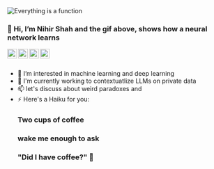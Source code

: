 <img align="center" alt = "Everything is a function" src="https://github.com/Nihir2904/Nihir2904/blob/3e7ef02b0b2db0192d6eda09d25a972f1f64f5e3/Watching_Neural_Networks_Learn.gif">

### 🔭 Hi, I’m Nihir Shah and the gif above, shows how a neural network learns


<a href="https://github.com/Nihir2904/">
  <img align="left" alt="Github" width="22px" src="https://cdn.jsdelivr.net/npm/simple-icons@v3/icons/github.svg" />
</a>
<a href="https://www.linkedin.com/in/nihir-shah-19886a200/">
  <img align="left" alt="Linkedin" width="22px" src="https://cdn.jsdelivr.net/npm/simple-icons@3.12.2/icons/linkedin.svg" />
</a>
<a href="nihirshah02@gmail.com">
  <img align="left" alt="Gmail" width="22px" src="https://cdn.jsdelivr.net/npm/simple-icons@3.12.2/icons/gmail.svg" />
</a>
<a href="https://www.kaggle.com/nihirshah">
  <img align="left" alt="Gmail" width="22px" src="https://cdn.jsdelivr.net/npm/simple-icons@3.12.2/icons/gmail.svg" />
</a>


<br />
<br />

- 👀 I’m interested in machine learning and deep learning
- 🌱 I'm currently working to contextuatlize LLMs on private data
- 📫 let's discuss about weird paradoxes and 
- ⚡ Here's a Haiku for you:
      <h3 align="left">
  Two cups of coffee 
      </h3>
      <h3 align="left">
  wake me enough to ask 
      </h3>
  <h3 align="left">
  "Did I have coffee?" 
  🦉
</h3>

<!---
Nihir2904/Nihir2904 is a ✨ special ✨ repository because its `README.md` (this file) appears on your GitHub profile.
You can click the Preview link to take a look at your changes.
--->
